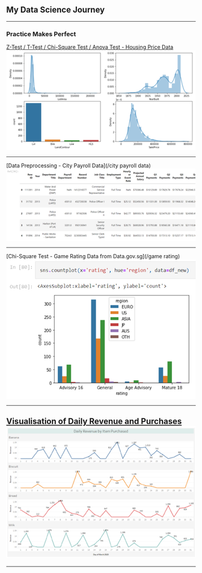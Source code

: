 ## My Data Science Journey

---

### Practice Makes Perfect 

[Z-Test / T-Test / Chi-Square Test / Anova Test - Housing Price Data](/sample_page)
<img src="images/Overview.png?raw=true"/>

---
[Data Preprocessing - City Payroll Data](/city payroll data)
<img src="images/city payroll_city payroll data.png?raw=true"/>

---
[Chi-Square Test - Game Rating Data from Data.gov.sg](/game rating)
<img src="images/count_of_game_rating_by_region.png?raw=true"/>

---
<a href="https://usebrain1.github.io/pdf/Daily Revenue and Purchases.pdf">Visualisation of Daily Revenue and Purchases</a>
<img src="images/Daily_Revenue/Graph.PNG?raw=true"/>
---



---

